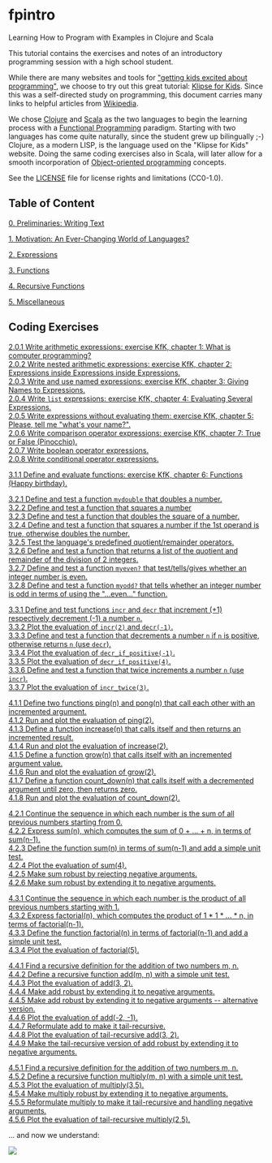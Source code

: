 # fpintro
Learning How to Program with Examples in Clojure and Scala

This tutorial contains the exercises and notes of an introductory programming session with a high school student.

While there are many websites and tools for ["getting kids excited about programming"](https://www.makeuseof.com/tag/10-tools-to-get-kids-excited-about-programming), we choose to try out this great tutorial: [Klipse for Kids](http://kids.klipse.tech).  Since this was a self-directed study on programming, this document carries many links to helpful articles from [Wikipedia](https://www.wikipedia.org/).

We chose [Clojure](https://clojure.org) and [Scala](https://www.scala-lang.org) as the two languages to begin the learning process with a [Functional Programming](https://en.wikipedia.org/wiki/Functional_programming) paradigm.  Starting with two languages has come quite naturally, since the student grew up bilingually ;-)  Clojure, as a modern LISP, is the language used on the "Klipse for Kids" website.  Doing the same coding exercises also in Scala, will later allow for a smooth incorporation of [Object-oriented programming](https://en.wikipedia.org/wiki/Object-oriented_programming) concepts.

See the [LICENSE](License.txt) file for license rights and limitations (CC0-1.0).

## Table of Content

[0. Preliminaries: Writing Text](ch0_preliminaries.md)

[1. Motivation: An Ever-Changing World of Languages?](ch1_motivation.md)

[2. Expressions](ch2_expressions.md)

[3. Functions](ch3_0_functions.md)

[4. Recursive Functions](ch4_0_recursive_functions.md)

[5. Miscellaneous](ch5_miscellaneous.md)

## Coding Exercises



[2.0.1 Write arithmetic expressions: exercise KfK, chapter 1: What is computer programming?](ch2_expressions.md#201-write-arithmetic-expressions-exercise-kfk-chapter-1-what-is-computer-programming)\
[2.0.2 Write nested arithmetic expressions: exercise KfK, chapter 2: Expressions inside Expressions inside Expressions.](ch2_expressions.md#202-write-nested-arithmetic-expressions-exercise-kfk-chapter-2-expressions-inside-expressions-inside-expressions)\
[2.0.3 Write and use named expressions: exercise KfK, chapter 3: Giving Names to Expressions.](ch2_expressions.md#203-write-and-use-named-expressions-exercise-kfk-chapter-3-giving-names-to-expressions)\
[2.0.4 Write `list` expressions: exercise KfK, chapter 4: Evaluating Several Expressions.](ch2_expressions.md#204-write-list-expressions-exercise-kfk-chapter-4-evaluating-several-expressions)\
[2.0.5 Write expressions without evaluating them: exercise KfK, chapter 5: Please, tell me "what's your name?".](ch2_expressions.md#205-write-expressions-without-evaluating-them-exercise-kfk-chapter-5-please-tell-me-whats-your-name)\
[2.0.6 Write comparison operator expressions: exercise KfK, chapter 7: True or False (Pinocchio).](ch2_expressions.md#206-write-comparison-operator-expressions-exercise-kfk-chapter-7-true-or-false-pinocchio)\
[2.0.7 Write boolean operator expressions.](ch2_expressions.md#207-write-boolean-operator-expressions)\
[2.0.8 Write conditional operator expressions.](ch2_expressions.md#208-write-conditional-operator-expressions)

[ 3.1.1 Define and evaluate functions: exercise KfK, chapter 6: Functions (Happy birthday).](ch3_1_formulas_and_functions.md#311-define-and-evaluate-functions-exercise-kfk-chapter-6-functions-happy-birthday)

[3.2.1 Define and test a function `mydouble` that doubles a number.](ch3_2_more_function_exercises.md#321-define-and-test-a-function-mydouble-that-doubles-a-number)\
[3.2.2 Define and test a function that squares a number](ch3_2_more_function_exercises.md#322-define-and-test-a-function-that-squares-a-number)\
[3.2.3 Define and test a function that doubles the square of a number.](ch3_2_more_function_exercises.md#323-define-and-test-a-function-that-doubles-the-square-of-a-number)\
[3.2.4 Define and test a function that squares a number if the 1st operand is true, otherwise doubles the number.](ch3_2_more_function_exercises.md#324-define-and-test-a-function-that-squares-a-number-if-the-1st-operand-is-true-otherwise-doubles-the-number)\
[3.2.5 Test the language's predefined quotient/remainder operators.](ch3_2_more_function_exercises.md#325-test-the-languages-predefined-quotientremainder-operators)\
[3.2.6 Define and test a function that returns a list of the quotient and remainder of the division of 2 integers.](ch3_2_more_function_exercises.md#326-define-and-test-a-function-that-returns-a-list-of-the-quotient-and-remainder-of-the-division-of-2-integers)\
[3.2.7 Define and test a function `myeven?` that test/tells/gives whether an integer number is even.](ch3_2_more_function_exercises.md#327-define-and-test-a-function-myeven-that-testtellsgives-whether-an-integer-number-is-even)\
[3.2.8 Define and test a function `myodd?` that tells whether an integer number is odd in terms of using the "...even..." function.](ch3_2_more_function_exercises.md#328-define-and-test-a-function-myodd-that-tells-whether-an-integer-number-is-odd-in-terms-of-using-the-even-function)

[3.3.1 Define and test functions `incr` and `decr` that increment (+1) respectively decrement (-1) a number `n`.](ch3_3_plotting_the_evaluation_of_functions.md#331-define-and-test-functions-incr-and-decr-that-increment-1-respectively-decrement--1-a-number-n)\
[3.3.2 Plot the evaluation of `incr(2)` and `decr(-1)`.](ch3_3_plotting_the_evaluation_of_functions.md#332-plot-the-evaluation-of-incr2-and-decr-1)\
[3.3.3 Define and test a function that decrements a number `n` if `n` is positive, otherwise returns `n` (use `decr`).](ch3_3_plotting_the_evaluation_of_functions.md#333-define-and-test-a-function-that-decrements-a-number-n-if-n-is-positive-otherwise-returns-n-use-decr)\
[3.3.4 Plot the evaluation of `decr_if_positive(-1)`.](ch3_3_plotting_the_evaluation_of_functions.md#334-plot-the-evaluation-of-decr_if_positive-1)\
[3.3.5 Plot the evaluation of `decr_if_positive(4)`.](ch3_3_plotting_the_evaluation_of_functions.md#335-plot-the-evaluation-of-decr_if_positive4)\
[3.3.6 Define and test a function that twice increments a number `n` (use `incr`).](ch3_3_plotting_the_evaluation_of_functions.md#336-define-and-test-a-function-that-twice-increments-a-number-n-use-incr)\
[3.3.7 Plot the evaluation of `incr_twice(3)`.](ch3_3_plotting_the_evaluation_of_functions.md#337-plot-the-evaluation-of-incr_twice3)

[4.1.1 Define two functions ping(n) and pong(n) that call each other with an incremented argument.](ch4_1_recursive_calls.md#411-define-two-functions-pingn-and-pongn-that-call-each-other-with-an-incremented-argument)\
[4.1.2 Run and plot the evaluation of ping(2).](ch4_1_recursive_calls.md#412-run-and-plot-the-evaluation-of-ping2)\
[4.1.3 Define a function increase(n) that calls itself and then returns an incremented result.](ch4_1_recursive_calls.md#413-define-a-function-increasen-that-calls-itself-and-then-returns-an-incremented-result)\
[4.1.4 Run and plot the evaluation of increase(2).](ch4_1_recursive_calls.md#414-run-and-plot-the-evaluation-of-increase2)\
[4.1.5 Define a function grow(n) that calls itself with an incremented argument value.](ch4_1_recursive_calls.md#415-define-a-function-grown-that-calls-itself-with-an-incremented-argument-value)\
[4.1.6 Run and plot the evaluation of grow(2).](ch4_1_recursive_calls.md#416-run-and-plot-the-evaluation-of-grow2)\
[4.1.7 Define a function count_down(n) that calls itself with a decremented argument until zero, then returns zero.](ch4_1_recursive_calls.md#417-define-a-function-count_downn-that-calls-itself-with-a-decremented-argument-until-zero-then-returns-zero)\
[4.1.8 Run and plot the evaluation of count_down(2).](ch4_1_recursive_calls.md#418-run-and-plot-the-evaluation-of-count_down2)

[4.2.1 Continue the sequence in which each number is the sum of all previous numbers starting from 0.](ch4_2_recursive_sum.md#421-continue-the-sequence-in-which-each-number-is-the-sum-of-all-previous-numbers-starting-from-0)\
[4.2.2 Express sum(n), which computes the sum of 0 + ... + n, in terms of sum(n-1).](ch4_2_recursive_sum.md#422-express-sumn-which-computes-the-sum-of-0----n-in-terms-of-sumn-1)\
[4.2.3 Define the function sum(n) in terms of sum(n-1) and add a simple unit test.](ch4_2_recursive_sum.md#423-define-the-function-sumn-in-terms-of-sumn-1-and-add-a-simple-unit-test)\
[4.2.4 Plot the evaluation of sum(4).](ch4_2_recursive_sum.md#424-plot-the-evaluation-of-sum4)\
[4.2.5 Make sum robust by rejecting negative arguments.](ch4_2_recursive_sum.md#425-make-sum-robust-by-rejecting-negative-arguments)\
[4.2.6 Make sum robust by extending it to negative arguments.](ch4_2_recursive_sum.md#426-make-sum-robust-by-extending-it-to-negative-arguments)

[4.3.1 Continue the sequence in which each number is the product of all previous numbers starting with 1.](ch4_3_recursive_factorial.md#431-continue-the-sequence-in-which-each-number-is-the-product-of-all-previous-numbers-starting-with-1)\
[4.3.2 Express factorial(n), which computes the product of 1 * 1 * ... * n, in terms of factorial(n-1).](ch4_3_recursive_factorial.md#432-express-factorialn-which-computes-the-product-of-1--1----n-in-terms-of-factorialn-1)\
[4.3.3 Define the function factorial(n) in terms of factorial(n-1) and add a simple unit test.](ch4_3_recursive_factorial.md#433-define-the-function-factorialn-in-terms-of-factorialn-1-and-add-a-simple-unit-test)\
[4.3.4 Plot the evaluation of factorial(5).](ch4_3_recursive_factorial.md#434-plot-the-evaluation-of-factorial5)

[4.4.1 Find a recursive definition for the addition of two numbers m, n.](ch4_4_recursive_add.md#441-find-a-recursive-definition-for-the-addition-of-two-numbers-m-n)\
[4.4.2 Define a recursive function add(m, n) with a simple unit test.](ch4_4_recursive_add.md#442-define-a-recursive-function-addm-n-with-a-simple-unit-test)\
[4.4.3 Plot the evaluation of add(3, 2).](ch4_4_recursive_add.md#443-plot-the-evaluation-of-add3-2)\
[4.4.4 Make add robust by extending it to negative arguments.](ch4_4_recursive_add.md#444-make-add-robust-by-extending-it-to-negative-arguments)\
[4.4.5 Make add robust by extending it to negative arguments -- alternative version.](ch4_4_recursive_add.md#445-make-add-robust-by-extending-it-to-negative-arguments----alternative-version)\
[4.4.6 Plot the evaluation of add(-2, -1).](ch4_4_recursive_add.md#446-plot-the-evaluation-of-add-2--1)\
[4.4.7 Reformulate add to make it tail-recursive.](ch4_4_recursive_add.md#447-reformulate-add-to-make-it-tail-recursive)\
[4.4.8 Plot the evaluation of tail-recursive add(3, 2).](ch4_4_recursive_add.md#448-plot-the-evaluation-of-tail-recursive-add3-2)\
[4.4.9 Make the tail-recursive version of add robust by extending it to negative arguments.](ch4_4_recursive_add.md#449-make-the-tail-recursive-version-of-add-robust-by-extending-it-to-negative-arguments)

[4.5.1 Find a recursive definition for the addition of two numbers m, n.](ch4_5_recursive_multiply.md#451-find-a-recursive-definition-for-the-addition-of-two-numbers-m-n)\
[4.5.2 Define a recursive function multiply(m, n) with a simple unit test.](ch4_5_recursive_multiply.md#452-define-a-recursive-function-multiplym-n-with-a-simple-unit-test)\
[4.5.3 Plot the evaluation of multiply(3,5).](ch4_5_recursive_multiply.md#453-plot-the-evaluation-of-multiply35)\
[4.5.4 Make multiply robust by extending it to negative arguments.](ch4_5_recursive_multiply.md#454-make-multiply-robust-by-extending-it-to-negative-arguments)\
[4.5.5 Reformulate multiply to make it tail-recursive and handling negative arguments.](ch4_5_recursive_multiply.md#455-reformulate-multiply-to-make-it-tail-recursive-and-handling-negative-arguments)\
[4.5.6 Plot the evaluation of tail-recursive multiply(2,5).](ch4_5_recursive_multiply.md#456-plot-the-evaluation-of-tail-recursive-multiply25)

... and now we understand:

![](https://imgs.xkcd.com/comics/functional_2x.png)
